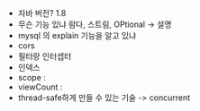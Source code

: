 * 자바 버전? 1.8   
* 무슨 기능 있냐 람다, 스트림, OPtional -> 설명
* mysql 의 explain 기능을 알고 있냐    
* cors
* 필터랑 인터셉터 
* 인덱스  
* scope :
* viewCount : 
* thread-safe하게 만들 수 있는 기술  -> concurrent

